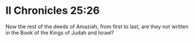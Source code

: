 # II Chronicles 25:26

Now the rest of the deeds of Amaziah, from first to last, are they not written in the Book of the Kings of Judah and Israel?
